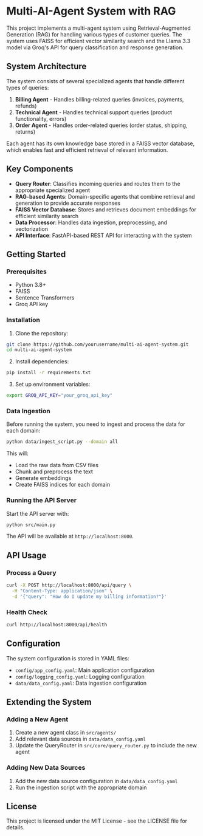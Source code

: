# Multi-AI-Agent System with RAG

This project implements a multi-agent system using Retrieval-Augmented Generation (RAG) for handling various types of customer queries. The system uses FAISS for efficient vector similarity search and the Llama 3.3 model via Groq's API for query classification and response generation.

## System Architecture

The system consists of several specialized agents that handle different types of queries:

1. **Billing Agent** - Handles billing-related queries (invoices, payments, refunds)
2. **Technical Agent** - Handles technical support queries (product functionality, errors)
3. **Order Agent** - Handles order-related queries (order status, shipping, returns)

Each agent has its own knowledge base stored in a FAISS vector database, which enables fast and efficient retrieval of relevant information.

## Key Components

- **Query Router**: Classifies incoming queries and routes them to the appropriate specialized agent
- **RAG-based Agents**: Domain-specific agents that combine retrieval and generation to provide accurate responses
- **FAISS Vector Database**: Stores and retrieves document embeddings for efficient similarity search
- **Data Processor**: Handles data ingestion, preprocessing, and vectorization
- **API Interface**: FastAPI-based REST API for interacting with the system

## Getting Started

### Prerequisites

- Python 3.8+
- FAISS
- Sentence Transformers
- Groq API key

### Installation

1. Clone the repository:
```bash
git clone https://github.com/yourusername/multi-ai-agent-system.git
cd multi-ai-agent-system
```

2. Install dependencies:
```bash
pip install -r requirements.txt
```

3. Set up environment variables:
```bash
export GROQ_API_KEY="your_groq_api_key"
```

### Data Ingestion

Before running the system, you need to ingest and process the data for each domain:

```bash
python data/ingest_script.py --domain all
```

This will:
- Load the raw data from CSV files
- Chunk and preprocess the text
- Generate embeddings
- Create FAISS indices for each domain

### Running the API Server

Start the API server with:

```bash
python src/main.py
```

The API will be available at `http://localhost:8000`.

## API Usage

### Process a Query

```bash
curl -X POST http://localhost:8000/api/query \
  -H "Content-Type: application/json" \
  -d '{"query": "How do I update my billing information?"}'
```

### Health Check

```bash
curl http://localhost:8000/api/health
```

## Configuration

The system configuration is stored in YAML files:

- `config/app_config.yaml`: Main application configuration
- `config/logging_config.yaml`: Logging configuration
- `data/data_config.yaml`: Data ingestion configuration

## Extending the System

### Adding a New Agent

1. Create a new agent class in `src/agents/`
2. Add relevant data sources in `data/data_config.yaml`
3. Update the QueryRouter in `src/core/query_router.py` to include the new agent

### Adding New Data Sources

1. Add the new data source configuration in `data/data_config.yaml`
2. Run the ingestion script with the appropriate domain

## License

This project is licensed under the MIT License - see the LICENSE file for details.